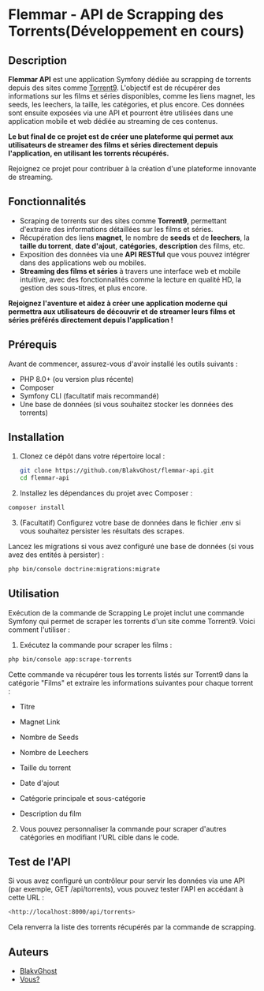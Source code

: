 # Flemmar - API de Scrapping des Torrents(Développement  en cours)

## Description

**Flemmar API** est une application Symfony dédiée au scrapping de torrents depuis des sites comme [Torrent9](https://www.torrent9.lat). L'objectif est de récupérer des informations sur les films et séries disponibles, comme les liens magnet, les seeds, les leechers, la taille, les catégories, et plus encore. Ces données sont ensuite exposées via une API et pourront être utilisées dans une application mobile et web dédiée au streaming de ces contenus.

**Le but final de ce projet est de créer une plateforme qui permet aux utilisateurs de streamer des films et séries directement depuis l'application, en utilisant les torrents récupérés.**

Rejoignez ce projet pour contribuer à la création d'une plateforme innovante de streaming.

## Fonctionnalités

- Scraping de torrents sur des sites comme **Torrent9**, permettant d'extraire des informations détaillées sur les films et séries.
- Récupération des liens **magnet**, le nombre de **seeds** et de **leechers**, la **taille du torrent**, **date d'ajout**, **catégories**, **description** des films, etc.
- Exposition des données via une **API RESTful** que vous pouvez intégrer dans des applications web ou mobiles.
- **Streaming des films et séries** à travers une interface web et mobile intuitive, avec des fonctionnalités comme la lecture en qualité HD, la gestion des sous-titres, et plus encore.
  
**Rejoignez l'aventure et aidez à créer une application moderne qui permettra aux utilisateurs de découvrir et de streamer leurs films et séries préférés directement depuis l'application !**

## Prérequis

Avant de commencer, assurez-vous d'avoir installé les outils suivants :

- PHP 8.0+ (ou version plus récente)
- Composer
- Symfony CLI (facultatif mais recommandé)
- Une base de données (si vous souhaitez stocker les données des torrents)

## Installation

1. Clonez ce dépôt dans votre répertoire local :

   ```bash
   git clone https://github.com/BlakvGhost/flemmar-api.git
   cd flemmar-api
   ```

2. Installez les dépendances du projet avec Composer :

```bash
composer install
```

3. (Facultatif) Configurez votre base de données dans le fichier .env si vous souhaitez persister les résultats des scrapes.

Lancez les migrations si vous avez configuré une base de données (si vous avez des entités à persister) :

```bash
php bin/console doctrine:migrations:migrate
```

## Utilisation

Exécution de la commande de Scrapping
Le projet inclut une commande Symfony qui permet de scraper les torrents d'un site comme Torrent9. Voici comment l'utiliser :

1. Exécutez la commande pour scraper les films :

```bash
php bin/console app:scrape-torrents
```

Cette commande va récupérer tous les torrents listés sur Torrent9 dans la catégorie "Films" et extraire les informations suivantes pour chaque torrent :

- Titre

- Magnet Link

- Nombre de Seeds

- Nombre de Leechers

- Taille du torrent

- Date d'ajout

- Catégorie principale et sous-catégorie

- Description du film

2. Vous pouvez personnaliser la commande pour scraper d'autres catégories en modifiant l'URL cible dans le code.

## Test de l'API

Si vous avez configuré un contrôleur pour servir les données via une API (par exemple, GET /api/torrents), vous pouvez tester l'API en accédant à cette URL :

```bash
<http://localhost:8000/api/torrents>
```

Cela renverra la liste des torrents récupérés par la commande de scrapping.

## Auteurs

- [BlakvGhost](https://username-blakvghost.com)
- [Vous?](https://github.com/BlakvGhost/flemmar-api#README)
